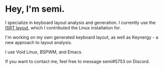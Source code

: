 # Hey, I'm semi.
I specialize in keyboard layout analysis and generation. I currently use the [ISRT layout](https://notgate.github.io/layout), 
which I contributed the Linux installation for. 

I'm working on my own generated keyboard layout, as well as Keynergy - a new approach 
to layout analysis.

I use Void Linux, BSPWM, and Emacs.

If you want to contact me, feel free to message semi#5753 on Discord.
